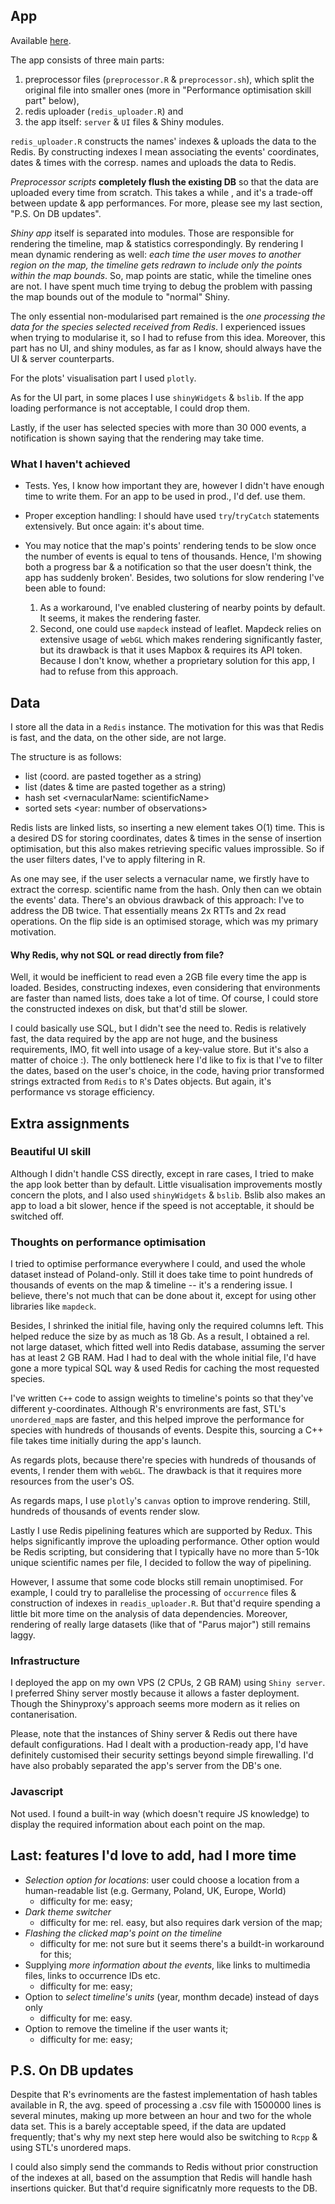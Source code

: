 ## App

Available [here](http://194.87.186.139:3838/sample-apps/eventObserver/).

The app consists of three main parts:
1. preprocessor files (`preprocessor.R` & `preprocessor.sh`), which split the original file into smaller ones (more in "Performance optimisation skill part" below),
2. redis uploader (`redis_uploader.R`) and 
3. the app itself: `server` & `UI` files & Shiny modules. 

`redis_uploader.R` constructs the names' indexes & uploads the data to the Redis. By constructing indexes I mean associating the events' coordinates, dates & times with the corresp. names and uploads the data to Redis.  

*Preprocessor scripts* **completely flush the existing DB** so that the data are uploaded every time from scratch. This takes a while , and it's a trade-off between update & app performances. For more, please see my last section, "P.S. On DB updates".

*Shiny app* itself is separated into modules. Those are responsible for rendering the timeline, map & statistics correspondingly. By rendering I mean dynamic rendering as well: *each time the user moves to another region on the map, the timeline gets redrawn to include only the points within the map bounds*. So, map points are static, while the timeline ones are not. 
I have spent much time trying to debug the problem with passing the map bounds out of the module to "normal" Shiny. 

The only essential non-modularised part remained is the *one processing the data for the species selected received from Redis*. I experienced issues when trying to modularise it, so I had to refuse from this idea. Moreover, this part has no UI, and shiny modules, as far as I know, should always have the UI & server counterparts. 

For the plots' visualisation part I used `plotly`.

As for the UI part, in some places I use `shinyWidgets` & `bslib`. If the app loading performance is not acceptable, I could drop them. 

Lastly, if the user has selected species with more than 30 000 events, a notification is shown saying that the rendering may take time.

### What I haven't achieved
- Tests. Yes, I know how important they are, however I didn't have enough time to write them. For an app to be used in prod., I'd def. use them. 

- Proper exception handling: I should have used `try`/`tryCatch` statements extensively. But once again: it's about time. 

- You may notice that the map's points' rendering tends to be slow once the number of events is equal to tens of thousands. Hence, I'm showing both a progress bar & a notification so that the user doesn't think, the app has suddenly broken'. Besides, two solutions for slow rendering I've been able to found: 
	1. As a workaround, I've enabled clustering of nearby points by default. It seems, it makes the rendering faster.
	2. Second, one could use `mapdeck` instead of leaflet. Mapdeck relies on extensive usage of `webGL` which makes rendering significantly faster, but its drawback is that it uses Mapbox & requires its API token. Because I don't know, whether a proprietary solution for this app, I had to refuse from this approach.  

## Data
I store all the data in a `Redis` instance. The motivation for this was that Redis is fast, and the data, on the other side, are not large.  

The structure is as follows:
- list <scientific name: coordinates> (coord. are pasted together as a string)
- list <scientific name: dateTimes> (dates & time are pasted together as a string)
- hash set <vernacularName: scientificName>
- sorted sets <year: number of observations>

Redis lists are linked lists, so inserting a new element takes O(1) time. This is a desired DS for storing coordinates, dates & times in the sense of insertion optimisation, but this also makes retrieving specific values improssible. So if the user filters dates, I've to apply filtering in R.

As one may see, if the user selects a vernacular name, we firstly have to extract the corresp. scientific name from the hash. Only then can we obtain the events' data. There's an obvious drawback of this approach: I've to address the DB twice. That essentially means 2x RTTs and 2x read operations. On the flip side is an optimised storage, which was my primary motivation. 

#### Why Redis, why not SQL or read directly from file?
Well, it would be inefficient to read even a 2GB file every time the app is loaded. Besides, constructing indexes, even considering that environments are faster than named lists, does take a lot of time. Of course, I could store the constructed indexes on disk, but that'd still be slower. 

I could basically use SQL, but I didn't see the need to. Redis is relatively fast, the data required by the app are not huge, and the business requirements, IMO, fit well into usage of a key-value store. But it's also a matter of choice :).
The only bottleneck here I'd like to fix is that I've to filter the dates, based on the user's choice, in the code, having prior transformed strings extracted from `Redis` to `R`'s Dates objects. But again, it's performance vs storage efficiency. 

## Extra assignments

### Beautiful UI skill
Although I didn't handle CSS directly, except in rare cases, I tried to make the app look better than by default. Little visualisation improvements mostly concern the plots, and I also used `shinyWidgets` & `bslib`. Bslib also makes an app to load a bit slower, hence if the speed is not acceptable, it should be switched off.

### Thoughts on performance optimisation
I tried to optimise performance everywhere I could, and used the whole dataset instead of Poland-only. Still it does take time to point hundreds of thousands of events on the map & timeline -- it's a rendering issue. I believe, there's not much that can be done about it, except for using other libraries like `mapdeck`.

Besides, I shrinked the initial file, having only the required columns left. This helped reduce the size by as much as 18 Gb. As a result, I obtained a rel. not large dataset, which fitted well into Redis database, assuming the server has at least 2 GB RAM. Had I had to deal with the whole initial file, I'd have gone a more typical SQL way & used Redis for caching the most requested species.

I've written `C++` code to assign weights to timeline's points so that they've different y-coordinates. Although R's envrironments are fast, STL's `unordered_map`s are faster, and this helped improve the performance for species with hundreds of thousands of events. Despite this, sourcing a C++ file takes time initially during the app's launch.

As regards plots, because there're species with hundreds of thousands of events, I render them with `webGL`. The drawback is that it requires more resources from the user's OS.  

As regards maps, I use `plotly`'s `canvas` option to improve rendering. Still, hundreds of thousands of events render slow.

Lastly I use Redis pipelining features which are supported by Redux. This helps significantly improve the uploading performance. Other option would be Redis scripting, but considering that I typically have no more than 5-10k unique scientific names per file, I decided to follow the way of pipelining.

However, I assume that some code blocks still remain unoptimised. For example, I could try to parallelise the processing of `occurrence` files & construction of indexes in `readis_uploader.R`. But that'd require spending a little bit more time on the analysis of data dependencies. Moreover, rendering of really large datasets (like that of "Parus major") still remains laggy. 


### Infrastructure 
I deployed the app on my own VPS (2 CPUs, 2 GB RAM) using `Shiny server`. I preferred Shiny server mostly because it allows a faster deployment. Though the Shinyproxy's approach seems more modern as it relies on contanerisation.

Please, note that the instances of Shiny server & Redis out there have default configurations. Had I dealt with a production-ready app, I'd have definitely customised their security settings beyond simple firewalling. I'd have also probably separated the app's server from the DB's one. 

### Javascript
Not used. I found a built-in way (which doesn't require JS knowledge) to display the required information about each point on the map.

## Last: features I'd love to add, had I more time
- *Selection option for locations*: user could choose a location from a human-readable list (e.g. Germany, Poland, UK, Europe, World)
	- difficulty for me: easy;
- *Dark theme switcher*
	- difficulty for me: rel. easy, but also requires dark version of the map;
- *Flashing the clicked map's point on the timeline* 
	- difficulty for me: not sure but it seems there's a buildt-in workaround for this;
- Supplying *more information about the events*, like links to multimedia files, links to occurrence IDs etc.
	- difficulty for me: easy;
- Option to *select timeline's units* (year, monthm decade) instead of days only
	- difficulty for me: easy.
- Option to remove the timeline if the user wants it;
	- difficulty for me: easy;
	
## P.S. On DB updates

Despite that R's evrinoments are the fastest implementation of hash tables available in R, the avg. speed of processing a .csv file with 1500000 lines is several minutes, making up more between an hour and two for the whole data set. This is a barely acceptable speed, if the data are updated frequently; that's why my next step here would also be switching to `Rcpp` & using STL's unordered maps.

I could also simply send the commands to Redis without prior construction of the indexes at all, based on the assumption that Redis will handle hash insertions quicker. But that'd require significatnly more requests to the DB.
